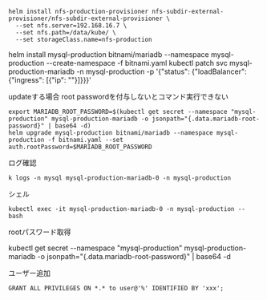 ```
helm install nfs-production-provisioner nfs-subdir-external-provisioner/nfs-subdir-external-provisioner \
  --set nfs.server=192.168.16.7 \
  --set nfs.path=/data/kube/ \
  --set storageClass.name=nfs-production
```

helm install mysql-production bitnami/mariadb --namespace mysql-production --create-namespace -f bitnami.yaml
kubectl patch svc mysql-production-mariadb -n mysql-production -p '{"status": {"loadBalancer": {"ingress": [{"ip": ""}]}}}'

updateする場合 root passwordを付与しないとコマンド実行できない

```
export MARIADB_ROOT_PASSWORD=$(kubectl get secret --namespace "mysql-production" mysql-production-mariadb -o jsonpath="{.data.mariadb-root-password}" | base64 -d)
helm upgrade mysql-production bitnami/mariadb --namespace mysql-production -f bitnami.yaml --set auth.rootPassword=$MARIADB_ROOT_PASSWORD
```

ログ確認

```
k logs -n mysql mysql-production-mariadb-0 -n mysql-production
```

シェル

```
kubectl exec -it mysql-production-mariadb-0 -n mysql-production -- bash
```

rootパスワード取得

kubectl get secret --namespace "mysql-production" mysql-production-mariadb -o jsonpath="{.data.mariadb-root-password}" | base64 -d

ユーザー追加

```
GRANT ALL PRIVILEGES ON *.* to user@'%' IDENTIFIED BY 'xxx';
```
